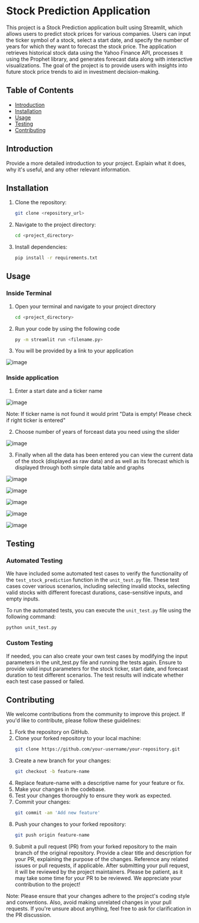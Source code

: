 # Stock Prediction Application

This project is a Stock Prediction application built using Streamlit, which allows users to predict stock prices for various companies. Users can input the ticker symbol of a stock, select a start date, and specify the number of years for which they want to forecast the stock price. The application retrieves historical stock data using the Yahoo Finance API, processes it using the Prophet library, and generates forecast data along with interactive visualizations. The goal of the project is to provide users with insights into future stock price trends to aid in investment decision-making.

## Table of Contents

- [Introduction](#introduction)
- [Installation](#installation)
- [Usage](#usage)
- [Testing](#testing)
- [Contributing](#contributing)

## Introduction

Provide a more detailed introduction to your project. Explain what it does, why it's useful, and any other relevant information.

## Installation

1. Clone the repository:
   ```bash
   git clone <repository_url>
   
2. Navigate to the project directory:
   ```bash
   cd <project_directory>
   
4. Install dependencies:
   ```bash
   pip install -r requirements.txt

## Usage

### Inside Terminal
1. Open your terminal and navigate to your project directory
   ```bash
   cd <project_directory>
2. Run your code by using the following code
   ```bash
   py -m streamlit run <filename.py>
3. You will be provided by a link to your application 

![image](https://github.com/KushBhandari15/Stock-Prediction/assets/98527317/80fd453d-a879-499e-9c0c-4947d9ae6620)

### Inside application

1. Enter a start date and a ticker name

![image](https://github.com/KushBhandari15/Stock-Prediction/assets/98527317/2029cac9-14b7-483c-b666-5b7414478a6a)

Note: If ticker name is not found it would print "Data is empty! Please check if right ticker is entered"

2. Choose number of years of forceast data you need using the slider

![image](https://github.com/KushBhandari15/Stock-Prediction/assets/98527317/b951f568-f9d2-48a7-8e82-df477c63707a)

3. Finally when all the data has been entered you can view the current data of the stock (displayed as raw data) and as well as its forecast which is displayed through both simple data table and graphs

![image](https://github.com/KushBhandari15/Stock-Prediction/assets/98527317/b67fced3-fc49-4537-ac32-62cc5b59b4b0)

![image](https://github.com/KushBhandari15/Stock-Prediction/assets/98527317/c1dcdf38-4a2f-465b-887e-94c3c026cbee)

![image](https://github.com/KushBhandari15/Stock-Prediction/assets/98527317/6869b614-4a08-4f89-bdc8-59110848595f)

![image](https://github.com/KushBhandari15/Stock-Prediction/assets/98527317/2dca6db0-930a-43e5-b368-dfa4f87f0e92)

![image](https://github.com/KushBhandari15/Stock-Prediction/assets/98527317/3360a0bd-e912-4743-afb7-a9de8822fb58)



## Testing

### Automated Testing

We have included some automated test cases to verify the functionality of the `test_stock_prediction` function in the `unit_test.py` file. These test cases cover various scenarios, including selecting invalid stocks, selecting valid stocks with different forecast durations, case-sensitive inputs, and empty inputs.

To run the automated tests, you can execute the `unit_test.py` file using the following command:

```bash
python unit_test.py
```

### Custom Testing
If needed, you can also create your own test cases by modifying the input parameters in the unit_test.py file and running the tests again. Ensure to provide valid input parameters for the stock ticker, start date, and forecast duration to test different scenarios.
The test results will indicate whether each test case passed or failed.

## Contributing

We welcome contributions from the community to improve this project. If you'd like to contribute, please follow these guidelines:

1. Fork the repository on GitHub.
2. Clone your forked repository to your local machine:
   ```bash
   git clone https://github.com/your-username/your-repository.git

3. Create a new branch for your changes:
   ```bash
   git checkout -b feature-name
4. Replace feature-name with a descriptive name for your feature or fix.
5. Make your changes in the codebase.
6. Test your changes thoroughly to ensure they work as expected.
7. Commit your changes:
   ```bash
   git commit -am 'Add new feature' 
   ```
8. Push your changes to your forked repository:
   ```bash
   git push origin feature-name

9. Submit a pull request (PR) from your forked repository to the main branch of the original repository.
Provide a clear title and description for your PR, explaining the purpose of the changes.
Reference any related issues or pull requests, if applicable.
After submitting your pull request, it will be reviewed by the project maintainers. Please be patient, as it may take some time for your PR to be reviewed. We appreciate your contribution to the project!

Note: Please ensure that your changes adhere to the project's coding style and conventions. Also, avoid making unrelated changes in your pull requests. If you're unsure about anything, feel free to ask for clarification in the PR discussion.






